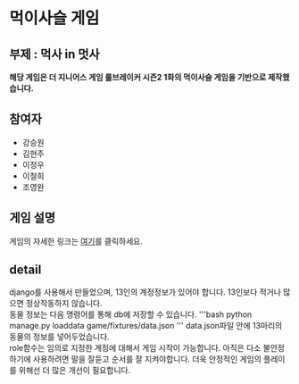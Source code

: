 <h1>먹이사슬 게임</h1>
<h2>부제 : 먹사 in 멋사</h2>
<b>해당 게임은 더 지니어스 게임 룰브레이커 시즌2 1화의 먹이사슬 게임을 기반으로 제작했습니다.</b>
<h2>참여자</h2>
<ul>
    <li>강승원</li>
    <li>김현주</li>
    <li>이정우</li>
    <li>이철희</li>
    <li>조영완</li>
</ul>
<h2>게임 설명</h2>
<p>
    게임의 자세한 링크는 <a
        href="https://namu.wiki/w/%EB%8D%94%20%EC%A7%80%EB%8B%88%EC%96%B4%EC%8A%A4:%EB%A3%B0%20%EB%B8%8C%EB%A0%88%EC%9D%B4%EC%BB%A4/1%ED%99%94">여기</a>를
    클릭하세요.
    <br>
    
</p>
<h2>detail</h2>
<p>django를 사용해서 만들었으며, 13인의 계정정보가 있어야 합니다.
    13인보다 적거나 많으면 정상작동하지 않습니다.
    <br>
    동물 정보는 다음 명령어를 통해 db에 저장할 수 있습니다.
    '''bash
    python manage.py loaddata game/fixtures/data.json
    '''
    data.json파일 안에 13마리의 동물의 정보를 넣어두었습니다.
    <br>
    role함수는 임의로 지정한 계정에 대해서 게임 시작이 가능합니다.
    아직은 다소 불안정하기에 사용하려면 말을 잘듣고 순서를 잘 지켜야합니다.
    더욱 안정적인 게임의 플레이를 위해선 더 많은 개선이 필요합니다.
</p>